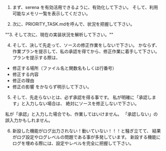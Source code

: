 1. まず、serena を有効活用できるように、有効化して下さい。
そして、利用可能なメモリ一覧を表示してください。

2. 次に、PRIORITY_TASK.mdを呼んで、状況を把握して下さい。

""3. そして次に、現在の実装状況を解析して下さい。""

4. そして、決して先走って、ソースの修正作業をしないで下さい。
かならず、作業プランを提示して、私の承認を得てから、修正作業に着手して下さい。
プランを提示する際は、
- 修正する場所（ファイル名と関数名もしくは行番号）
- 修正する内容
- 修正の理由
- 修正の影響
をかならず明示して下さい。

5. そして、先走らないとは、必ず承認を得る事です。
私が明確に「承認します」と入力しない場合は、
絶対にソースを修正しないで下さい。

私が「承認」と入力した場合でも、作業してはいけません。
「承認しない」の誤入力かもしれません。

6. 新設した機能がログ出力されない！動いていない！！！と騒ぎ立てて、
結果がログ設定やログレベルの問題である事が多発しています。
新設する機能にログを埋める際には、設定やレベルを完全に把握して下さい。
